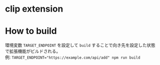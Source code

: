 # clip extension

# How to build

環境変数 `TARGET_ENDPOINT` を設定して `build` することで向き先を設定した状態で拡張機能がビルドされる。  
例: `TARGET_ENDPOINT="https://example.com/api/add" npm run build`
